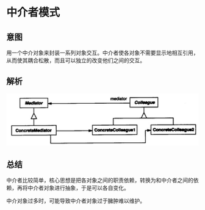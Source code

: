 # 中介者模式

## 意图

用一个中介对象来封装一系列对象交互。中介者使各对象不需要显示地相互引用，从而使其耦合松散，而且可以独立的改变他们之间的交互。

## 解析


![](../../../../../img/mediator.png)

## 总结

中介者比较简单，核心思想是把各对象之间的职责依赖，转换为和中介者之间的依赖，再将中介者对象进行抽象，于是可以各自变化。

中介对象过多时，可能导致中介者对象过于臃肿难以维护。




